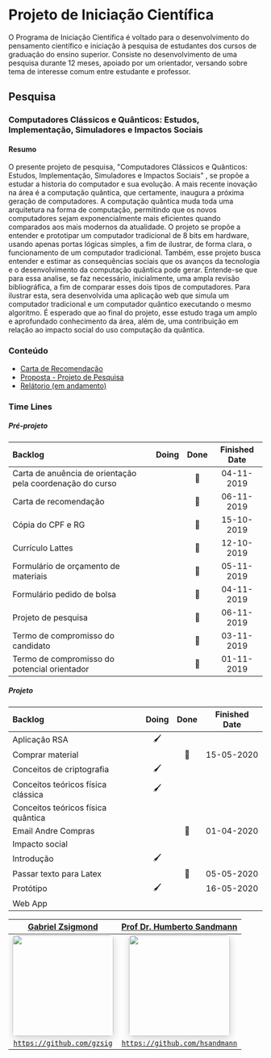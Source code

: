 <style>
.avatar {
  border-radius: 8px;
  box-shadow: 1px 4px 15px #d2d2d2
}
</style>

# Projeto de Iniciação Científica

O Programa de Iniciação Científica é voltado para o desenvolvimento do pensamento científico e iniciação à pesquisa de estudantes dos cursos de graduação do ensino superior. Consiste no desenvolvimento de uma pesquisa durante 12 meses, apoiado por um orientador, versando sobre tema de interesse comum entre estudante e professor.

## Pesquisa

### Computadores Clássicos e Quânticos: Estudos, Implementação, Simuladores e Impactos Sociais

#### Resumo

O presente projeto de pesquisa, "Computadores Clássicos e Quânticos: Estudos, Implementação, Simuladores e Impactos Sociais" , se propõe a estudar a historia do computador e sua evolução. A mais recente inovação na área é a computação quântica, que certamente, inaugura a próxima geração de computadores. A computação quântica muda toda uma arquitetura na forma de computação, permitindo que os novos computadores sejam exponencialmente mais eficientes quando comparados aos mais modernos da atualidade. O projeto se propõe a entender e prototipar um computador tradicional de 8 bits em hardware, usando apenas portas lógicas simples, a fim de ilustrar, de forma clara, o funcionamento de um computador tradicional. Também, esse projeto busca entender e estimar as consequências sociais que os avanços da tecnologia e o desenvolvimento da computação quântica pode gerar. Entende-se que para essa analise, se faz necessário, inicialmente, uma ampla revisão bibliográfica, a fim de comparar esses dois tipos de computadores. Para ilustrar esta, sera desenvolvida uma aplicação web que simula um computador tradicional e um computador quântico executando o mesmo algoritmo. É esperado que ao final do projeto, esse estudo traga um amplo e aprofundado conhecimento da área, além de, uma contribuição em relação ao impacto social do uso computação da quântica.

### Conteúdo

- [Carta de Recomendação](https://drive.google.com/file/d/1MXZkaBesbQW2g_WaWSG85M8X1Zsa3bWK/view?usp=sharing)
- [Proposta - Projeto de Pesquisa](https://drive.google.com/file/d/1Fj6oEMw1DZtSEohj1P5LZT-rMY8O65uG/view?usp=sharing)
- [Relátorio (em andamento)](relatorio/main.pdf)

### Time Lines

##### Pré-projeto

| Backlog                                                   | Doing | Done | Finished Date |
| :-------------------------------------------------------- | :---: | :--: | :-----------: |
| Carta de anuência de orientação pela coordenação do curso |       |  📄  |  04-11-2019   |
| Carta de recomendação                                     |       |  📄  |  06-11-2019   |
| Cópia do CPF e RG                                         |       |  📄  |  15-10-2019   |
| Currículo Lattes                                          |       |  📄  |  12-10-2019   |
| Formulário de orçamento de materiais                      |       |  📄  |  05-11-2019   |
| Formulário pedido de bolsa                                |       |  📄  |  04-11-2019   |
| Projeto de pesquisa                                       |       |  📄  |  06-11-2019   |
| Termo de compromisso do candidato                         |       |  📄  |  03-11-2019   |
| Termo de compromisso do potencial orientador              |       |  📄  |  01-11-2019   |

##### Projeto

| Backlog                            | Doing | Done | Finished Date |
| :--------------------------------- | :---: | :--: | :-----------: |
| Aplicação RSA                      |   🖌   |      |               |
| Comprar material                   |       |  📄  |  15-05-2020   |
| Conceitos de criptografia          |   🖌   |      |               |
| Conceitos teóricos física clássica |   🖌   |      |               |
| Conceitos teóricos física quântica |       |      |               |
| Email Andre Compras                |       |  📄  |  01-04-2020   |
| Impacto social                     |       |      |               |
| Introdução                         |   🖌   |      |               |
| Passar texto para Latex            |       |  📄  |  05-05-2020   |
| Protótipo                          |   🖌   |      |  16-05-2020   |
| Web App                            |       |      |               |

<!-- ### Referências

#### Ben Eater

- [Build an 8-bit computer from scratch](https://eater.net/8bit)
- [youtube playlist](https://www.youtube.com/playlist?list=PLowKtXNTBypGqImE405J2565dvjafglHU)

#### Leituras

- [Artigos Científicos](https://drive.google.com/drive/folders/10tr7DVBDXhUS95Yhtqn8QRnDtbjrO6oZ?usp=sharing)

- [Revistas/Jornais](https://drive.google.com/drive/folders/1tBOv73V5RPcxrWOQVBtOfLLAwgyqQ-u4?usp=sharing)

##### Youtube

- [If You Don't Understand Quantum Physics, Try This!](https://www.youtube.com/watch?v=Usu9xZfabPM)
- [How Does a Quantum Computer Work?](https://www.youtube.com/watch?v=g_IaVepNDT4)
- [Quantum Computing for Dummies : A Simple Explanation for Normal People](https://www.youtube.com/watch?v=lypnkNm0B4A)
- [Lunch & Learn: Quantum Computing](https://www.youtube.com/watch?v=7susESgnDv8)
- [A Beginner’s Guide To Quantum Computing](https://www.youtube.com/watch?v=JRIPV0dPAd4&feature=youtu.be)
- [How Quantum Computers Could Change the World](https://www.youtube.com/watch?v=kEJBxotcxRw&app=desktop)
- [Quantum Computers - FULLY Explained!](https://www.youtube.com/watch?v=PzL-oXxNGVM)
- [Quantum Theory Made Easy 2](https://www.youtube.com/watch?v=FlIrgE5T_g0&feature=youtu.be)
- [What is Quantum Mechanical Superposition?](https://www.youtube.com/watch?v=3E3QT-QU0bw&feature=youtu.be)

##### Conceitos

- [What is a Turing machine?](https://www.cl.cam.ac.uk/projects/raspberrypi/tutorials/turing-machine/one.html)
- [Turing machine vs Von Neuman machine](https://stackoverflow.com/questions/2782014/turing-machine-vs-von-neuman-machine)
- [IME História do Computador](https://www.ime.usp.br/~macmulti/historico/) -->

|                             <a href="https://www.linkedin.com/in/gzsig/" target="_blank">**Gabriel Zsigmond**</a>                              | <a href="https://www.linkedin.com/in/hsandmann/" target="_blank">**Prof Dr. Humberto Sandmann**</a> |
| :--------------------------------------------------------------------------------------------------------------------------------------------: | :-------------------------------------------------------------------------------------------------: |
| <img class="avatar" src="https://avatars0.githubusercontent.com/u/45796046?s=400&u=0c756f32e5b3554fc112a7713b6421ba8e4edac0&v=4" width="200"/> | <img class="avatar" src="https://avatars3.githubusercontent.com/u/20843348?s=400&v=4" width="200"/> |
|                               <a href="https://github.com/gzsig" target="_blank">`https://github.com/gzsig`</a>                                |      <a href="https://github.com/hsandmann" target="_blank">`https://github.com/hsandmann`</a>      |
